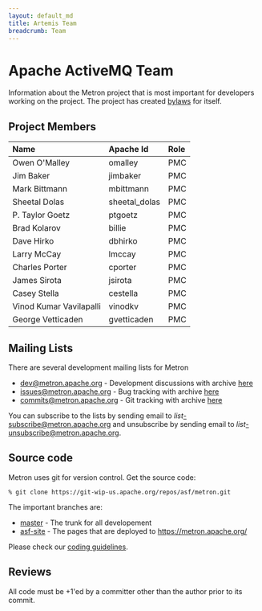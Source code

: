 ```yaml
---
layout: default_md
title: Artemis Team
breadcrumb: Team
---
```


# Apache ActiveMQ Team

Information about the Metron project that is most important for
developers working on the project. The project has created
[bylaws](bylaws.html) for itself.

## Project Members

Name                    | Apache Id      | Role
:---------------------- | :------------- | :---
Owen O'Malley           | omalley        | PMC
Jim Baker               | jimbaker       | PMC
Mark Bittmann           | mbittmann      | PMC
Sheetal Dolas           | sheetal_dolas  | PMC
P. Taylor Goetz         | ptgoetz        | PMC
Brad Kolarov            | billie         | PMC
Dave Hirko              | dbhirko        | PMC
Larry McCay             | lmccay         | PMC
Charles Porter          | cporter        | PMC
James Sirota            | jsirota        | PMC
Casey Stella            | cestella       | PMC
Vinod Kumar Vavilapalli | vinodkv        | PMC
George Vetticaden       | gvetticaden    | PMC

## Mailing Lists

There are several development mailing lists for Metron

* [dev@metron.apache.org](mailto:dev@metron.apache.org) - Development discussions
  with archive [here](https://mail-archives.apache.org/mod_mbox/metron-dev/)
* [issues@metron.apache.org](mailto:issues@metron.apache.org) - Bug tracking
  with archive [here](https://mail-archives.apache.org/mod_mbox/metron-issues/)
* [commits@metron.apache.org](mailto:commits@metron.apache.org) - Git tracking
  with archive [here](https://mail-archives.apache.org/mod_mbox/metron-commits/)

You can subscribe to the lists by sending email to
*list*-subscribe@metron.apache.org and unsubscribe by sending email to
*list*-unsubscribe@metron.apache.org.

## Source code

Metron uses git for version control. Get the source code:

`% git clone https://git-wip-us.apache.org/repos/asf/metron.git`

The important branches are:

* [master](https://github.com/apache/metron/tree/master) -
  The trunk for all developement
* [asf-site](https://github.com/apache/metron/tree/asf-site) -
  The pages that are deployed to https://metron.apache.org/

Please check our [coding guidelines](/develop/coding.html).

## Reviews

All code must be +1'ed by a committer other than the author prior to its
commit.
